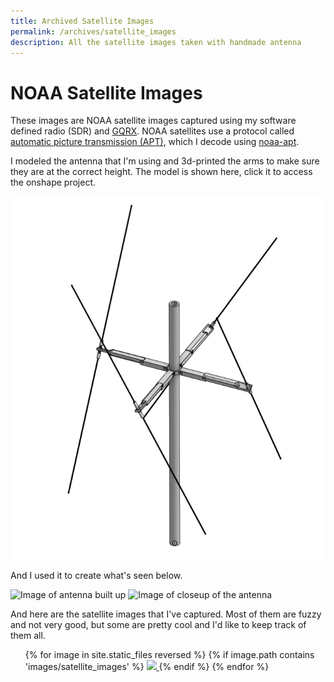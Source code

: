 ```yaml
---
title: Archived Satellite Images
permalink: /archives/satellite_images
description: All the satellite images taken with handmade antenna
---
```


# NOAA Satellite Images

These images are NOAA satellite images captured using my software defined radio (SDR) and [GQRX](https://gqrx.dk/).
NOAA satellites use a protocol called [automatic picture transmission (APT)](https://en.wikipedia.org/wiki/Automatic_picture_transmission), which I decode using [noaa-apt](https://noaa-apt.mbernardi.com.ar/).

I modeled the antenna that I'm using and 3d-printed the arms to make sure they are at the correct height. The model is shown here, click it to access the onshape project.

<a href="https://cad.onshape.com/documents/417c949b1c400718ad9f1661/w/05aeb523f63297d16f2649be/e/5144a1f2b6e79a66b5c89203"> <img src="/assets/images/archive/DoubleCrossDipole.png" alt="Image of the Double Cross Dipole Antenna"> </a>

And I used it to create what's seen below.

<img src="/assets/images/archive/RealAntenna.png" alt="Image of antenna built up" style="height:500px;width:500px;">

<img src="/assets/images/archive/Closeup.png" alt="Image of closeup of the antenna" style="height:500px;width:500px;">

And here are the satellite images that I've captured. Most of them are fuzzy and not very good, but some are pretty cool and I'd like to keep track of them all.

<ul>
{% for image in site.static_files reversed %}
    {% if image.path contains 'images/satellite_images' %}
        <a href="{{ site.baseurl }}{{ image.path }}" class="js-smartphoto" data-caption="{{ image.name }}" data-id="{{ image.name }}" data-group="1">
            <img src="{{ site.baseurl }}{{ image.path }}" />
        </a>
    {% endif %}
{% endfor %}
</ul>


<link rel="stylesheet" href="../assets/css/smartphoto.min.css">
<script src="../assets/js/smartphoto.min.js"></script>
<script>
document.addEventListener('DOMContentLoaded',function(){
  new SmartPhoto(".js-smartphoto");
});
</script>
